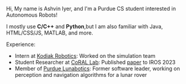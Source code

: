 Hi,
     My name is Ashvin Iyer, and I'm a Purdue CS student interested in Autonomous Robots!

I mostly use **C/C++** and **Python**,but I am also familiar with Java, HTML/CSS/JS, MATLAB, and more.

Experience:
- Intern at [Kodiak Robotics](https://kodiak.ai): Worked on the simulation team
- Student Researcher at [CoRAL Lab](https://corallab.net): Published [paper](https://arxiv.org/pdf/2307.16318.pdf) to IROS 2023
- Member of [Purdue Lunabotics](https://web.ics.purdue.edu/~lunabot): Former software leader, working on perception and navigation algorithms for a lunar rover
